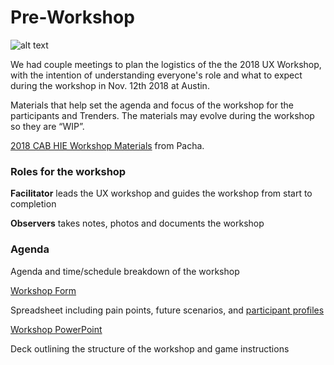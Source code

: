 # Pre-Workshop
![alt text][hsin-pacha-working]

We had couple meetings to plan the logistics of the the 2018 UX Workshop, with the intention of understanding everyone's role and what to expect during the workshop in Nov.  12th 2018 at Austin.

Materials that help set the agenda and focus of the workshop for the participants and Trenders. The materials may evolve during the workshop so they are “WIP”.

[2018 CAB HIE Workshop Materials] from Pacha.

### Roles for the workshop

**Facilitator** leads the UX workshop and guides the workshop from start to completion

**Observers** takes notes, photos and documents the workshop



### Agenda

Agenda and time/schedule breakdown of the workshop


[Workshop Form]

Spreadsheet including pain points, future scenarios, and [participant profiles]

[Workshop PowerPoint]

Deck outlining the structure of the workshop and game instructions

[hsin-pacha-working]: https://www.mhlstudio.net/CAB-2018/images/hsin-pacha-working.jpg "Hsin and Pacha busy at work"
[2018 CAB HIE Workshop Materials]: https://wiki.jarvis.trendmicro.com/display/TSIM/2018+CAB+HIE+Workshop
[Workshop Form]: https://dsgithub.trendmicro.com/michaellan/CAB-2018/blob/master/0-Pre-Workshop/Materials/2018%20TP%20CAB%20User%20Experience%20Workshop%20Proposal.pptx
[Workshop PowerPoint]: https://dsgithub.trendmicro.com/michaellan/CAB-2018/blob/master/0-Pre-Workshop/Materials/CAB%20Workshop%20material.xlsx
[participant profiles]: https://dsgithub.trendmicro.com/michaellan/CAB-2018/tree/master/Customer-Profiles
